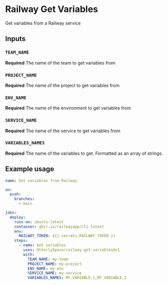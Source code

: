 # Railway Get Variables

Get variables from a Railway service

## Inputs

### `TEAM_NAME`

**Required** The name of the team to get variables from

### `PROJECT_NAME`

**Required** The name of the project to get variables from

### `ENV_NAME`

**Required** The name of the environment to get variables from

### `SERVICE_NAME`

**Required** The name of the service to get variables from

### `VARIABLES_NAMES`

**Required** The name of the variables to get. Formatted as an array of strings.

## Example usage

```yaml
name: Get variables from Railway

on:
  push:
    branches:
      - main

jobs:
  deploy:
    runs-on: ubuntu-latest
    container: ghcr.io/railwayapp/cli:latest
    env:
      RAILWAY_TOKEN: ${{ secrets.RAILWAY_TOKEN }}
    steps:
      - name: Get variables
        uses: OtterlySpace/railway-get-variables@v1
        with:
          TEAM_NAME: my-team
          PROJECT_NAME: my-project
          ENV_NAME: my-env
          SERVICE_NAME: my-service
          VARIABLES_NAMES: MY_VARIABLE_1,MY_VARIABLE_2

```
